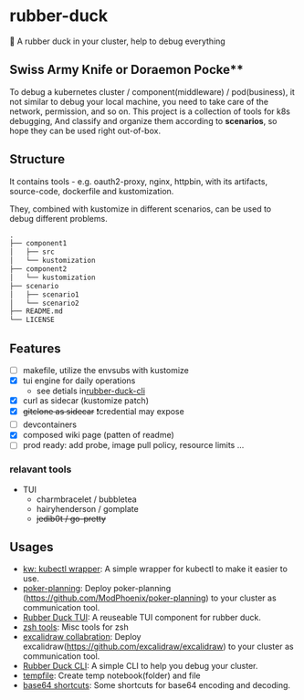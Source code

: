 # rubber-duck

:monocle_face: A rubber duck in your cluster, help to debug everything

## Swiss Army Knife or Doraemon Pocke**

To debug a kubernetes cluster / component(middleware) / pod(business), it not similar to debug your local machine, you need to take care of the network, permission, and so on. This project is a collection of tools for k8s debugging, And classify and organize them according to **scenarios**, so hope they can be used right out-of-box.

## Structure

It contains tools - e.g. oauth2-proxy, nginx, httpbin, with its artifacts, source-code, dockerfile and kustomization.

They, combined with kustomize in different scenarios, can be used to debug different problems.

```md
.
├── component1
│   ├── src
│   └── kustomization
├── component2
│   └── kustomization
├── scenario
│   ├── scenario1
│   └── scenario2
├── README.md
└── LICENSE
```

## Features

- [ ] makefile, utilize the envsubs with kustomize
- [x] tui engine for daily operations
  - see detials in[rubber-duck-cli](./rubber-duck-cli/README.md)
- [x] curl as sidecar (kustomize patch)
- [x] ~~gitclone as sidecar~~ ❗credential may expose
- [ ] devcontainers
- [x] composed wiki page (patten of readme)
- [ ] prod ready: add probe, image pull policy, resource limits ...

### relavant tools

- TUI
  - charmbracelet / bubbletea
  - hairyhenderson / gomplate
  - ~~jedib0t / go-pretty~~
  
## Usages

- [kw: kubectl wrapper](./kw/README.md):
A simple wrapper for kubectl to make it easier to use.
- [poker-planning](./poker-planning/README.md):
Deploy poker-planning (<https://github.com/ModPhoenix/poker-planning>) to your cluster as communication tool.
- [Rubber Duck TUI](./rubber-duck-tui/README.md):
A reuseable TUI component for rubber duck.
- [zsh tools](./zsh/README.md):
Misc tools for zsh
- [excalidraw collabration](./excalidraw/README.md):
Deploy excalidraw(https://github.com/excalidraw/excalidraw) to your cluster as communication tool.
- [Rubber Duck CLI](./rubber-duck-cli/README.md):
A simple CLI to help you debug your cluster.
- [tempfile](./tmpnb/README.md):
Create temp notebook(folder) and file
- [base64 shortcuts](./b64/README.md):
Some shortcuts for base64 encoding and decoding.
